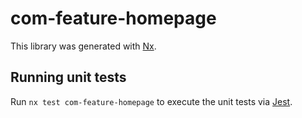 # com-feature-homepage

This library was generated with [Nx](https://nx.dev).

## Running unit tests

Run `nx test com-feature-homepage` to execute the unit tests via [Jest](https://jestjs.io).
